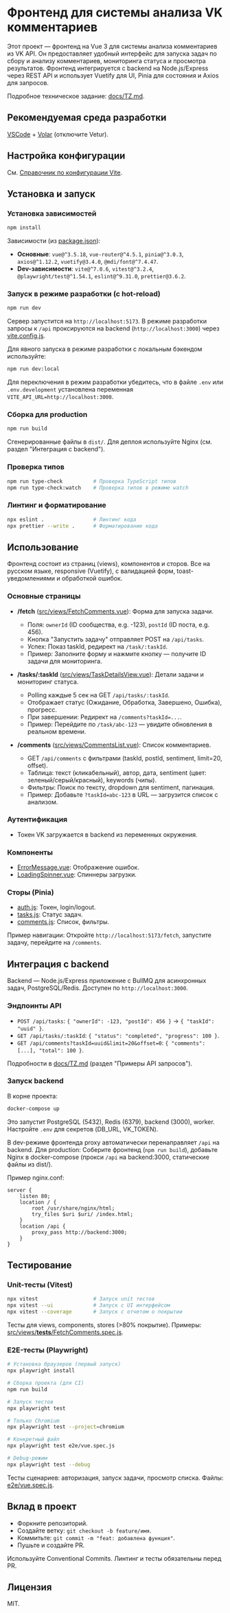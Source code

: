 # Фронтенд для системы анализа VK комментариев

Этот проект — фронтенд на Vue 3 для системы анализа комментариев из VK API. Он предоставляет удобный интерфейс для запуска задач по сбору и анализу комментариев, мониторинга статуса и просмотра результатов. Фронтенд интегрируется с backend на Node.js/Express через REST API и использует Vuetify для UI, Pinia для состояния и Axios для запросов.

Подробное техническое задание: [docs/TZ.md](docs/TZ.md).

## Рекомендуемая среда разработки

[VSCode](https://code.visualstudio.com/) + [Volar](https://marketplace.visualstudio.com/items?itemName=Vue.volar) (отключите Vetur).

## Настройка конфигурации

См. [Справочник по конфигурации Vite](https://vite.dev/config/).

## Установка и запуск

### Установка зависимостей

```sh
npm install
```

Зависимости (из [package.json](package.json)):
- **Основные**: `vue@^3.5.18`, `vue-router@^4.5.1`, `pinia@^3.0.3`, `axios@^1.12.2`, `vuetify@3.4.0`, `@mdi/font@^7.4.47`.
- **Dev-зависимости**: `vite@^7.0.6`, `vitest@^3.2.4`, `@playwright/test@^1.54.1`, `eslint@^9.31.0`, `prettier@3.6.2`.

### Запуск в режиме разработки (с hot-reload)

```sh
npm run dev
```

Сервер запустится на `http://localhost:5173`. В режиме разработки запросы к `/api` проксируются на backend (`http://localhost:3000`) через [vite.config.js](vite.config.js).

Для явного запуска в режиме разработки с локальным бэкендом используйте:
```sh
npm run dev:local
```

Для переключения в режим разработки убедитесь, что в файле `.env` или `.env.development` установлена переменная `VITE_API_URL=http://localhost:3000`.

### Сборка для production

```sh
npm run build
```

Сгенерированные файлы в `dist/`. Для деплоя используйте Nginx (см. раздел "Интеграция с backend").

### Проверка типов

```sh
npm run type-check          # Проверка TypeScript типов
npm run type-check:watch    # Проверка типов в режиме watch
```

### Линтинг и форматирование

```sh
npx eslint .                # Линтинг кода
npx prettier --write .      # Форматирование кода
```

## Использование

Фронтенд состоит из страниц (views), компонентов и сторов. Все на русском языке, responsive (Vuetify), с валидацией форм, toast-уведомлениями и обработкой ошибок.

### Основные страницы

- **/fetch** ([src/views/FetchComments.vue](src/views/FetchComments.vue)): Форма для запуска задачи.
  - Поля: `ownerId` (ID сообщества, e.g. -123), `postId` (ID поста, e.g. 456).
  - Кнопка "Запустить задачу" отправляет POST на `/api/tasks`.
  - Успех: Показ taskId, редирект на `/task/:taskId`.
  - Пример: Заполните форму и нажмите кнопку — получите ID задачи для мониторинга.

- **/tasks/:taskId** ([src/views/TaskDetailsView.vue](src/views/TaskDetailsView.vue)): Детали задачи и мониторинг статуса.
  - Polling каждые 5 сек на GET `/api/tasks/:taskId`.
  - Отображает статус (Ожидание, Обработка, Завершено, Ошибка), прогресс.
  - При завершении: Редирект на `/comments?taskId=...`.
  - Пример: Перейдите по `/task/abc-123` — увидите обновления в реальном времени.

- **/comments** ([src/views/CommentsList.vue](src/views/CommentsList.vue)): Список комментариев.
  - GET `/api/comments` с фильтрами (taskId, postId, sentiment, limit=20, offset).
  - Таблица: текст (кликабельный), автор, дата, sentiment (цвет: зеленый/серый/красный), keywords (чипы).
  - Фильтры: Поиск по тексту, dropdown для sentiment, пагинация.
  - Пример: Добавьте `?taskId=abc-123` в URL — загрузится список с анализом.

### Аутентификация

- Токен VK загружается в backend из переменных окружения.

### Компоненты

- [ErrorMessage.vue](src/components/ErrorMessage.vue): Отображение ошибок.
- [LoadingSpinner.vue](src/components/LoadingSpinner.vue): Спиннеры загрузки.

### Сторы (Pinia)

- [auth.js](src/stores/auth.js): Токен, login/logout.
- [tasks.js](src/stores/tasks.js): Статус задач.
- [comments.js](src/stores/comments.js): Список, фильтры.

Пример навигации: Откройте `http://localhost:5173/fetch`, запустите задачу, перейдите на `/comments`.

## Интеграция с backend

Backend — Node.js/Express приложение с BullMQ для асинхронных задач, PostgreSQL/Redis. Доступен по `http://localhost:3000`.

### Эндпоинты API

- `POST /api/tasks`: `{ "ownerId": -123, "postId": 456 }` → `{ "taskId": "uuid" }`.
- `GET /api/tasks/:taskId`: `{ "status": "completed", "progress": 100 }`.
- `GET /api/comments?taskId=uuid&limit=20&offset=0`: `{ "comments": [...], "total": 100 }`.

Подробности в [docs/TZ.md](docs/TZ.md) (раздел "Примеры API запросов").

### Запуск backend

В корне проекта:
```sh
docker-compose up
```

Это запустит PostgreSQL (5432), Redis (6379), backend (3000), worker. Настройте `.env` для секретов (DB_URL, VK_TOKEN).

В dev-режиме фронтенда proxy автоматически перенаправляет `/api` на backend. Для production: Соберите фронтенд (`npm run build`), добавьте Nginx в docker-compose (прокси `/api` на backend:3000, статические файлы из dist/).

Пример nginx.conf:
```
server {
    listen 80;
    location / {
        root /usr/share/nginx/html;
        try_files $uri $uri/ /index.html;
    }
    location /api {
        proxy_pass http://backend:3000;
    }
}
```

## Тестирование

### Unit-тесты (Vitest)

```sh
npx vitest                  # Запуск unit тестов
npx vitest --ui             # Запуск с UI интерфейсом
npx vitest --coverage       # Запуск с отчетом о покрытии
```

Тесты для views, components, stores (>80% покрытие). Примеры: [src/views/__tests__/FetchComments.spec.js](src/views/__tests__/FetchComments.spec.js).

### E2E-тесты (Playwright)

```sh
# Установка браузеров (первый запуск)
npx playwright install

# Сборка проекта (для CI)
npm run build

# Запуск тестов
npx playwright test

# Только Chromium
npx playwright test --project=chromium

# Конкретный файл
npx playwright test e2e/vue.spec.js

# Debug-режим
npx playwright test --debug
```

Тесты сценариев: авторизация, запуск задачи, просмотр списка. Файлы: [e2e/vue.spec.js](e2e/vue.spec.js).

## Вклад в проект

- Форкните репозиторий.
- Создайте ветку: `git checkout -b feature/имя`.
- Коммитьте: `git commit -m "feat: добавлена функция"`.
- Пушьте и создайте PR.

Используйте Conventional Commits. Линтинг и тесты обязательны перед PR.

## Лицензия

MIT.